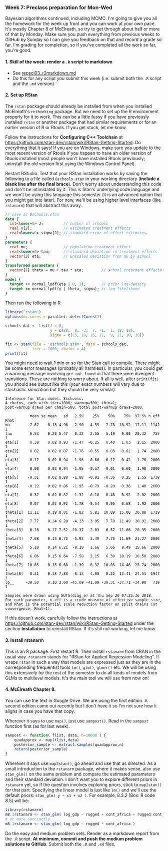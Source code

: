 ### Week 7: Preclass preparation for Mon-Wed
Bayesian algorithms continued, including MCMC. I'm going to give you all the homework for the week up front and you can work at your own pace. It's mostly Chapter 8 of McElreath, so try to get through about half or more of that by Monday. Make sure you push everything from previous weeks to GitHub by Sunday so I can give you feedback on that and record a grade so far. I'm grading for completion, so if you've completed all the work so far, you're good.

#### 1. Skill of the week: render a `.R` script to markdown

* See [repsci03_r2markdown.md](skills_tutorials/repsci03_r2markdown.md)
* Do this for any script you submit this week (i.e. submit both the `.R` script and the `.md` version)

#### 2. Set up RStan

The `rstan` package should already be installed from when you installed McElreath's `rethinking` package. But we need to set up the R environment properly for it to work. This can be a little fussy if you have previously installed `rstan` or another package that had similar requirements or for an earlier version of R or Rtools. If you get stuck, let me know.

Follow the instructions for **Configuring C++ Toolchain** at https://github.com/stan-dev/rstan/wiki/RStan-Getting-Started. Do everything that it says! If you are on Windows, make sure you update to the most recent version of Rtools if you happen to have an older version of Rtools installed (most people won't have installed Rtools previously; uninstall the old version first using the Windows Control Panel).

Restart RStudio. Test that your RStan installation works by saving the following to a file called `8schools.stan` in your working directory (**include a blank line after the final brace**). Don't worry about understanding this code and don't be intimidated by it. This is Stan's underlying code language and we won't be using this language this semester (it is an advanced option that you might get into later). For now, we'll be using higher level interfaces (like `rstanarm`) that will abstract this away.

```stan
// save as 8schools.stan
data {
  int<lower=0> J;         // number of schools 
  real y[J];              // estimated treatment effects
  real<lower=0> sigma[J]; // standard error of effect estimates 
}
parameters {
  real mu;                // population treatment effect
  real<lower=0> tau;      // standard deviation in treatment effects
  vector[J] eta;          // unscaled deviation from mu by school
}
transformed parameters {
  vector[J] theta = mu + tau * eta;        // school treatment effects
}
model {
  target += normal_lpdf(eta | 0, 1);       // prior log-density
  target += normal_lpdf(y | theta, sigma); // log-likelihood
}

```

Then run the following in R

```r
library("rstan")
options(mc.cores = parallel::detectCores())

schools_dat <- list(J = 8,
                    y = c(28,  8, -3,  7, -1,  1, 18, 12),
                    sigma = c(15, 10, 16, 11,  9, 11, 10, 18))

fit <- stan(file = '8schools.stan', data = schools_dat,
            iter = 1000, chains = 4)
print(fit)
```

You might need to wait 1 min or so for the Stan call to compile. There might be some error messages (probably all harmless). In particular, you could get a warning message involving `g++ not found` or that there were divergent transitions. These are nothing to worry about. If all is well, after `print(fit)` you should see output like this (your exact numbers will vary due to stochastic simulation but they should be very similar).

```
Inference for Stan model: 8schools.
4 chains, each with iter=1000; warmup=500; thin=1;
post-warmup draws per chain=500, total post-warmup draws=2000.

           mean se_mean   sd   2.5%    25%    50%    75%  97.5% n_eff Rhat
mu         7.67    0.15 4.96  -2.90   4.55   7.78  10.92  17.11  1142    1
tau        6.53    0.20 5.47   0.32   2.55   5.19   9.00  20.32   755    1
eta[1]     0.38    0.02 0.93  -1.47  -0.25   0.40   1.03   2.15  2000    1
eta[2]     0.02    0.02 0.87  -1.76  -0.55   0.03   0.61   1.74  2000    1
eta[3]    -0.17    0.02 0.94  -1.96  -0.80  -0.17   0.42   1.70  2000    1
eta[4]     0.00    0.02 0.94  -1.95  -0.57  -0.01   0.60   1.98  2000    1
eta[5]    -0.31    0.02 0.88  -1.88  -0.92  -0.36   0.25   1.55  1738    1
eta[6]    -0.22    0.02 0.86  -1.95  -0.79  -0.20   0.36   1.40  2000    1
eta[7]     0.37    0.02 0.87  -1.32  -0.18   0.40   0.92   2.02  2000    1
eta[8]     0.07    0.02 0.92  -1.78  -0.54   0.06   0.68   1.92  2000    1
theta[1]  11.11    0.19 8.01  -1.82   5.81  10.09  15.06  30.80  1719    1
theta[2]   7.77    0.14 6.20  -4.23   3.95   7.78  11.49  20.92  2000    1
theta[3]   6.16    0.17 7.52 -10.37   2.03   6.57  11.06  20.35  2000    1
theta[4]   7.68    0.15 6.72  -5.93   3.49   7.75  11.69  21.27  2000    1
theta[5]   5.10    0.14 6.21  -9.10   1.66   5.66   9.49  15.66  2000    1
theta[6]   6.06    0.15 6.64  -7.58   2.15   6.38  10.19  18.50  2000    1
theta[7]  10.65    0.15 6.68  -1.39   6.32  10.03  14.46  25.74  2000    1
theta[8]   8.31    0.18 7.88  -8.13   4.08   8.22  12.41  24.51  1947    1
lp__     -39.50    0.10 2.60 -45.09 -41.09 -39.31 -37.71 -34.98   719    1

Samples were drawn using NUTS(diag_e) at Thu Sep 20 07:25:36 2018.
For each parameter, n_eff is a crude measure of effective sample size,
and Rhat is the potential scale reduction factor on split chains (at
convergence, Rhat=1).
```

If this doesn't work, carefully follow the instructions at https://github.com/stan-dev/rstan/wiki/RStan-Getting-Started under the section **Installation** to reinstall RStan. If it's still not working, let me know.

#### 3. Install rstanarm

This is an R package. First restart R. Then install `rstanarm` from CRAN in the usual way. `rstanarm` stands for "RStan for Applied Regression Modeling". It wraps `rstan` in such a way that models are expressed just as they are in the corresponding frequentist tools `lm()`, `glm()`, `glmer()` etc. We will be using this extensively for the rest of the semester to do all kinds of models from GLMs to multilevel models. It's the main tool we will use from now on!

#### 4. McElreath Chapter 8.

You can use the text in Google Drive. We are using the first edition. A second edition came out recently but I don't have it so I'm not sure how it aligns in case you have that copy.

Wherever it says to use `map()`, just use `sampost()`. Read in the `sampost` function first (as for last week).

```r
sampost <- function( flist, data, n=10000 ) {
    quadapprox <- map(flist,data)
    posterior_sample <- extract.samples(quadapprox,n)
    return(posterior_sample)
}
```

Wherever it says use `map2stan()`, go ahead and use that as directed.  As a small introduction to the `rstanarm` package, where it makes sense, also use `stan_glm()` on the same problem and compare the estimated parameters and their standard deviation. I don't want you to explore different priors in `rstanarm` yet, so if the question involves exploring priors, stick to `map2stan()` for that part. Specifying the linear model is just like `lm()` and we'll use the default priors: `stan_glm( y ~ x1 + x2 )`. For example, 8.3.2 (Box: R code 8.5) will be:

```r
library(rstanarm)
m8.1rstanarm <- stan_glm( log_gdp ~ rugged + cont_africa + rugged:cont_africa )
# or more succinctly
m8.1rstanarm <- stan_glm( log_gdp ~ rugged * cont_africa )
```

Do the easy and medium problem sets. Render as a markdown report from the `.R` script. **At minimum, commit and push the medium problem solutions to GitHub.** Submit both the `.R` and `.md` files.

